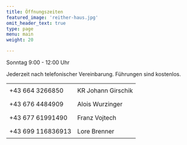 ```yaml
---
title: Öffnungszeiten
featured_image: 'reither-haus.jpg'
omit_header_text: true
type: page
menu: main
weight: 20

---
```


Sonntag 9:00 - 12:00 Uhr

Jederzeit nach telefonischer Vereinbarung.
Führungen sind kostenlos.

<style>
    #zeiten {
        border-collapse: collapse;
    }
    #zeiten td {
        padding: 0.5rem;
    }
</style>

<table id="zeiten">
    <tr>
        <td>+43 664 3266850</td>
        <td>KR Johann Girschik</td>
    </tr>
    <tr>
        <td>+43 676 4484909</td>
        <td>Alois Wurzinger</td>
    </tr>
    <tr>
        <td>+43 677 61991490</td>
        <td>Franz Vojtech</td>
    </tr>
    <tr>
        <td>+43 699 116836913</td>
        <td>Lore Brenner</td>
    </tr>
</table>
